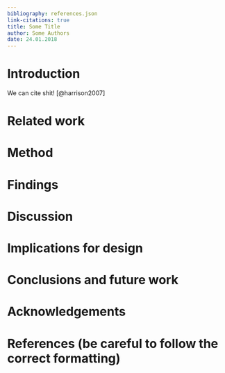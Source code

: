 ```yaml
---
bibliography: references.json
link-citations: true
title: Some Title
author: Some Authors
date: 24.01.2018
---
```


# Introduction

We can cite shit! [@harrison2007]

# Related work 

<!--
drawing on peer reviewed literature
-->

# Method

<!--
* how data was collected
* also talk about limitations (e.g. time-limitations, methodological limitations)
* how we went about the language thing
  -->

# Findings

# Discussion

# Implications for design 

<!--
"Discussion"?

or some design-relevant discussion
-->

# Conclusions and future work

<!--
* future: e.g. different demographics, differently phrased questions, transcending some limitations, etc
  -->

# Acknowledgements

# References (be careful to follow the correct formatting)
